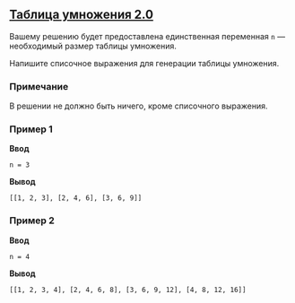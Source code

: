 ## [Таблица умножения 2.0](../../../solutions/3.3/33_q.py)

Вашему решению будет предоставлена единственная переменная `n` — необходимый размер таблицы умножения.

Напишите списочное выражения для генерации таблицы умножения.

### Примечание

В решении не должно быть ничего, кроме списочного выражения.

### Пример 1

__Ввод__
```plaintext
n = 3
```

__Вывод__
```plaintext
[[1, 2, 3], [2, 4, 6], [3, 6, 9]]
```

### Пример 2

__Ввод__
```plaintext
n = 4
```

__Вывод__
```plaintext
[[1, 2, 3, 4], [2, 4, 6, 8], [3, 6, 9, 12], [4, 8, 12, 16]]
```